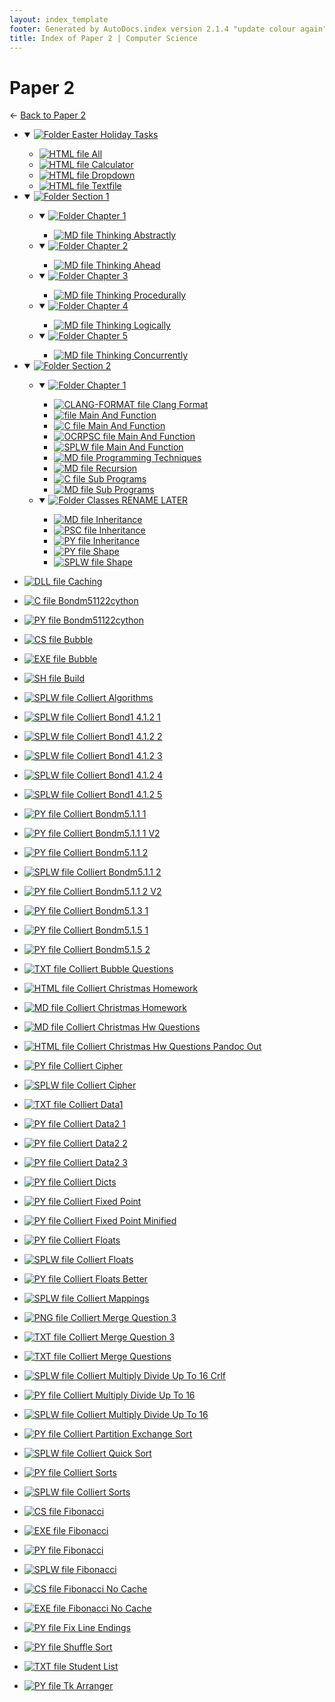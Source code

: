 ```yaml
---
layout: index_template
footer: Generated by AutoDocs.index version 2.1.4 "update colour again" ⓒ Starwort, 2020
title: Index of Paper 2 | Computer Science
---
```


# **Paper 2**

← [Back to Paper 2](..)

- <details open><summary><a href='Paper_2/easter_holiday_tasks'><img title='Folder' src='https://starwort.github.io/computer-science/icon-folder.png'> Easter Holiday Tasks</a></summary>

  - [![HTML file](https://img.icons8.com/windows/512/03dac6/regular-document.png) All](Paper_2/easter_holiday_tasks/all.html)
  - [![HTML file](https://img.icons8.com/windows/512/03dac6/regular-document.png) Calculator](Paper_2/easter_holiday_tasks/calculator.html)
  - [![HTML file](https://img.icons8.com/windows/512/03dac6/regular-document.png) Dropdown](Paper_2/easter_holiday_tasks/dropdown.html)
  - [![HTML file](https://img.icons8.com/windows/512/03dac6/regular-document.png) Textfile](Paper_2/easter_holiday_tasks/textfile.html)

  </details>
- <details open><summary><a href='Paper_2/section_1'><img title='Folder' src='https://starwort.github.io/computer-science/icon-folder.png'> Section 1</a></summary>

  - <details open><summary><a href='Paper_2/section_1/chapter_1'><img title='Folder' src='https://starwort.github.io/computer-science/icon-folder.png'> Chapter 1</a></summary>

    - [![MD file](https://img.icons8.com/windows/512/03dac6/regular-document.png) Thinking Abstractly](Paper_2/section_1/chapter_1/thinking_abstractly.md)

    </details>
  - <details open><summary><a href='Paper_2/section_1/chapter_2'><img title='Folder' src='https://starwort.github.io/computer-science/icon-folder.png'> Chapter 2</a></summary>

    - [![MD file](https://img.icons8.com/windows/512/03dac6/regular-document.png) Thinking Ahead](Paper_2/section_1/chapter_2/thinking_ahead.md)

    </details>
  - <details open><summary><a href='Paper_2/section_1/chapter_3'><img title='Folder' src='https://starwort.github.io/computer-science/icon-folder.png'> Chapter 3</a></summary>

    - [![MD file](https://img.icons8.com/windows/512/03dac6/regular-document.png) Thinking Procedurally](Paper_2/section_1/chapter_3/thinking_procedurally.md)

    </details>
  - <details open><summary><a href='Paper_2/section_1/chapter_4'><img title='Folder' src='https://starwort.github.io/computer-science/icon-folder.png'> Chapter 4</a></summary>

    - [![MD file](https://img.icons8.com/windows/512/03dac6/regular-document.png) Thinking Logically](Paper_2/section_1/chapter_4/thinking_logically.md)

    </details>
  - <details open><summary><a href='Paper_2/section_1/chapter_5'><img title='Folder' src='https://starwort.github.io/computer-science/icon-folder.png'> Chapter 5</a></summary>

    - [![MD file](https://img.icons8.com/windows/512/03dac6/regular-document.png) Thinking Concurrently](Paper_2/section_1/chapter_5/thinking_concurrently.md)

    </details>

  </details>
- <details open><summary><a href='Paper_2/section_2'><img title='Folder' src='https://starwort.github.io/computer-science/icon-folder.png'> Section 2</a></summary>

  - <details open><summary><a href='Paper_2/section_2/chapter_1'><img title='Folder' src='https://starwort.github.io/computer-science/icon-folder.png'> Chapter 1</a></summary>

    - [![CLANG-FORMAT file](https://img.icons8.com/windows/512/03dac6/file-configuration.png) Clang Format](Paper_2/section_2/chapter_1/.clang-format)
    - [![ file](https://img.icons8.com/windows/512/03dac6/binary-file.png) Main And Function](Paper_2/section_2/chapter_1/main_and_function)
    - [![C file](https://img.icons8.com/windows/512/03dac6/c.png) Main And Function](Paper_2/section_2/chapter_1/main_and_function.c)
    - [![OCRPSC file](https://img.icons8.com/windows/512/03dac6/code-file.png) Main And Function](Paper_2/section_2/chapter_1/main_and_function.ocrpsc)
    - [![SPLW file](https://starwort.github.io/computer-science/icon-splw.png) Main And Function](Paper_2/section_2/chapter_1/main_and_function.splw)
    - [![MD file](https://img.icons8.com/windows/512/03dac6/regular-document.png) Programming Techniques](Paper_2/section_2/chapter_1/programming_techniques.md)
    - [![MD file](https://img.icons8.com/windows/512/03dac6/regular-document.png) Recursion](Paper_2/section_2/chapter_1/recursion.md)
    - [![C file](https://img.icons8.com/windows/512/03dac6/c.png) Sub Programs](Paper_2/section_2/chapter_1/sub_programs.c)
    - [![MD file](https://img.icons8.com/windows/512/03dac6/regular-document.png) Sub Programs](Paper_2/section_2/chapter_1/sub_programs.md)

    </details>
  - <details open><summary><a href='Paper_2/section_2/classes_RENAME_LATER'><img title='Folder' src='https://starwort.github.io/computer-science/icon-folder.png'> Classes RENAME LATER</a></summary>

    - [![MD file](https://img.icons8.com/windows/512/03dac6/regular-document.png) Inheritance](Paper_2/section_2/classes_RENAME_LATER/inheritance.md)
    - [![PSC file](https://img.icons8.com/windows/512/03dac6/code-file.png) Inheritance](Paper_2/section_2/classes_RENAME_LATER/inheritance.psc)
    - [![PY file](https://img.icons8.com/windows/512/03dac6/py.png) Inheritance](Paper_2/section_2/classes_RENAME_LATER/inheritance.py)
    - [![PY file](https://img.icons8.com/windows/512/03dac6/py.png) Shape](Paper_2/section_2/classes_RENAME_LATER/shape.py)
    - [![SPLW file](https://starwort.github.io/computer-science/icon-splw.png) Shape](Paper_2/section_2/classes_RENAME_LATER/shape.splw)

    </details>

  </details>
- [![DLL file](https://img.icons8.com/windows/512/03dac6/dll.png) Caching](Paper_2/Caching.dll)
- [![C file](https://img.icons8.com/windows/512/03dac6/c.png) Bondm51122cython](Paper_2/bondm51122cython.c)
- [![PY file](https://img.icons8.com/windows/512/03dac6/py.png) Bondm51122cython](Paper_2/bondm51122cython.py)
- [![CS file](https://img.icons8.com/windows/512/03dac6/cs.png) Bubble](Paper_2/bubble.cs)
- [![EXE file](https://img.icons8.com/windows/512/03dac6/exe.png) Bubble](Paper_2/bubble.exe)
- [![SH file](https://img.icons8.com/windows/512/03dac6/important-file.png) Build](Paper_2/build.sh)
- [![SPLW file](https://starwort.github.io/computer-science/icon-splw.png) Colliert Algorithms](Paper_2/colliert_algorithms.splw)
- [![SPLW file](https://starwort.github.io/computer-science/icon-splw.png) Colliert Bond1 4.1.2 1](Paper_2/colliert_bond1-4.1.2-1.splw)
- [![SPLW file](https://starwort.github.io/computer-science/icon-splw.png) Colliert Bond1 4.1.2 2](Paper_2/colliert_bond1-4.1.2-2.splw)
- [![SPLW file](https://starwort.github.io/computer-science/icon-splw.png) Colliert Bond1 4.1.2 3](Paper_2/colliert_bond1-4.1.2-3.splw)
- [![SPLW file](https://starwort.github.io/computer-science/icon-splw.png) Colliert Bond1 4.1.2 4](Paper_2/colliert_bond1-4.1.2-4.splw)
- [![SPLW file](https://starwort.github.io/computer-science/icon-splw.png) Colliert Bond1 4.1.2 5](Paper_2/colliert_bond1-4.1.2-5.splw)
- [![PY file](https://img.icons8.com/windows/512/03dac6/py.png) Colliert Bondm5.1.1 1](Paper_2/colliert_bondm5.1.1-1.py)
- [![PY file](https://img.icons8.com/windows/512/03dac6/py.png) Colliert Bondm5.1.1 1 V2](Paper_2/colliert_bondm5.1.1-1_v2.py)
- [![PY file](https://img.icons8.com/windows/512/03dac6/py.png) Colliert Bondm5.1.1 2](Paper_2/colliert_bondm5.1.1-2.py)
- [![SPLW file](https://starwort.github.io/computer-science/icon-splw.png) Colliert Bondm5.1.1 2](Paper_2/colliert_bondm5.1.1-2.splw)
- [![PY file](https://img.icons8.com/windows/512/03dac6/py.png) Colliert Bondm5.1.1 2 V2](Paper_2/colliert_bondm5.1.1-2_v2.py)
- [![PY file](https://img.icons8.com/windows/512/03dac6/py.png) Colliert Bondm5.1.3 1](Paper_2/colliert_bondm5.1.3-1.py)
- [![PY file](https://img.icons8.com/windows/512/03dac6/py.png) Colliert Bondm5.1.5 1](Paper_2/colliert_bondm5.1.5-1.py)
- [![PY file](https://img.icons8.com/windows/512/03dac6/py.png) Colliert Bondm5.1.5 2](Paper_2/colliert_bondm5.1.5-2.py)
- [![TXT file](https://img.icons8.com/windows/512/03dac6/document.png) Colliert Bubble Questions](Paper_2/colliert_bubble_questions.txt)
- [![HTML file](https://img.icons8.com/windows/512/03dac6/regular-document.png) Colliert Christmas Homework](Paper_2/colliert_christmas_homework.html)
- [![MD file](https://img.icons8.com/windows/512/03dac6/regular-document.png) Colliert Christmas Homework](Paper_2/colliert_christmas_homework.md)
- [![MD file](https://img.icons8.com/windows/512/03dac6/regular-document.png) Colliert Christmas Hw Questions](Paper_2/colliert_christmas_hw_questions.md)
- [![HTML file](https://img.icons8.com/windows/512/03dac6/regular-document.png) Colliert Christmas Hw Questions Pandoc Out](Paper_2/colliert_christmas_hw_questions_pandoc_out.html)
- [![PY file](https://img.icons8.com/windows/512/03dac6/py.png) Colliert Cipher](Paper_2/colliert_cipher.py)
- [![SPLW file](https://starwort.github.io/computer-science/icon-splw.png) Colliert Cipher](Paper_2/colliert_cipher.splw)
- [![TXT file](https://img.icons8.com/windows/512/03dac6/document.png) Colliert Data1](Paper_2/colliert_data1.txt)
- [![PY file](https://img.icons8.com/windows/512/03dac6/py.png) Colliert Data2 1](Paper_2/colliert_data2-1.py)
- [![PY file](https://img.icons8.com/windows/512/03dac6/py.png) Colliert Data2 2](Paper_2/colliert_data2-2.py)
- [![PY file](https://img.icons8.com/windows/512/03dac6/py.png) Colliert Data2 3](Paper_2/colliert_data2-3.py)
- [![PY file](https://img.icons8.com/windows/512/03dac6/py.png) Colliert Dicts](Paper_2/colliert_dicts.py)
- [![PY file](https://img.icons8.com/windows/512/03dac6/py.png) Colliert Fixed Point](Paper_2/colliert_fixed-point.py)
- [![PY file](https://img.icons8.com/windows/512/03dac6/py.png) Colliert Fixed Point Minified](Paper_2/colliert_fixed-point_minified.py)
- [![PY file](https://img.icons8.com/windows/512/03dac6/py.png) Colliert Floats](Paper_2/colliert_floats.py)
- [![SPLW file](https://starwort.github.io/computer-science/icon-splw.png) Colliert Floats](Paper_2/colliert_floats.splw)
- [![PY file](https://img.icons8.com/windows/512/03dac6/py.png) Colliert Floats Better](Paper_2/colliert_floats_better.py)
- [![SPLW file](https://starwort.github.io/computer-science/icon-splw.png) Colliert Mappings](Paper_2/colliert_mappings.splw)
- [![PNG file](https://img.icons8.com/windows/512/03dac6/image-document.png) Colliert Merge Question 3](Paper_2/colliert_merge_question_3.png)
- [![TXT file](https://img.icons8.com/windows/512/03dac6/document.png) Colliert Merge Question 3](Paper_2/colliert_merge_question_3.txt)
- [![TXT file](https://img.icons8.com/windows/512/03dac6/document.png) Colliert Merge Questions](Paper_2/colliert_merge_questions.txt)
- [![SPLW file](https://starwort.github.io/computer-science/icon-splw.png) Colliert Multiply Divide Up To 16 Crlf](Paper_2/colliert_multiply_divide_up_to_16-crlf.splw)
- [![PY file](https://img.icons8.com/windows/512/03dac6/py.png) Colliert Multiply Divide Up To 16](Paper_2/colliert_multiply_divide_up_to_16.py)
- [![SPLW file](https://starwort.github.io/computer-science/icon-splw.png) Colliert Multiply Divide Up To 16](Paper_2/colliert_multiply_divide_up_to_16.splw)
- [![PY file](https://img.icons8.com/windows/512/03dac6/py.png) Colliert Partition Exchange Sort](Paper_2/colliert_partition_exchange_sort.py)
- [![SPLW file](https://starwort.github.io/computer-science/icon-splw.png) Colliert Quick Sort](Paper_2/colliert_quick_sort.splw)
- [![PY file](https://img.icons8.com/windows/512/03dac6/py.png) Colliert Sorts](Paper_2/colliert_sorts.py)
- [![SPLW file](https://starwort.github.io/computer-science/icon-splw.png) Colliert Sorts](Paper_2/colliert_sorts.splw)
- [![CS file](https://img.icons8.com/windows/512/03dac6/cs.png) Fibonacci](Paper_2/fibonacci.cs)
- [![EXE file](https://img.icons8.com/windows/512/03dac6/exe.png) Fibonacci](Paper_2/fibonacci.exe)
- [![PY file](https://img.icons8.com/windows/512/03dac6/py.png) Fibonacci](Paper_2/fibonacci.py)
- [![SPLW file](https://starwort.github.io/computer-science/icon-splw.png) Fibonacci](Paper_2/fibonacci.splw)
- [![CS file](https://img.icons8.com/windows/512/03dac6/cs.png) Fibonacci No Cache](Paper_2/fibonacci_no_cache.cs)
- [![EXE file](https://img.icons8.com/windows/512/03dac6/exe.png) Fibonacci No Cache](Paper_2/fibonacci_no_cache.exe)
- [![PY file](https://img.icons8.com/windows/512/03dac6/py.png) Fix Line Endings](Paper_2/fix_line_endings.py)
- [![PY file](https://img.icons8.com/windows/512/03dac6/py.png) Shuffle Sort](Paper_2/shuffle_sort.py)
- [![TXT file](https://img.icons8.com/windows/512/03dac6/document.png) Student List](Paper_2/student_list.txt)
- [![PY file](https://img.icons8.com/windows/512/03dac6/py.png) Tk Arranger](Paper_2/tk_arranger.py)
